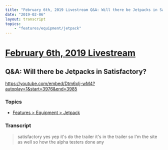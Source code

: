 ```yaml
---
title: "February 6th, 2019 Livestream Q&A: Will there be Jetpacks in Satisfactory?"
date: "2019-02-06"
layout: transcript
topics:
    - "features/equipment/jetpack"
---
```

# [February 6th, 2019 Livestream](../2019-02-06.md)
## Q&A: Will there be Jetpacks in Satisfactory?
https://youtube.com/embed/Dtm6xIj-wM4?autoplay=1&start=3976&end=3985

### Topics
* [Features > Equipment > Jetpack](../topics/features/equipment/jetpack.md)

### Transcript

> satisfactory yes yep it's do the trailer it's in the trailer so I'm the site as well so how the alpha testers done any
